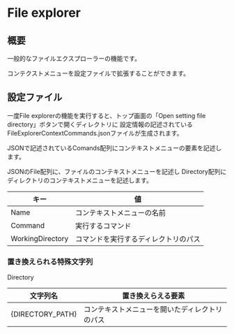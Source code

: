 # File explorer

## 概要

一般的なファイルエクスプローラーの機能です。

コンテクストメニューを設定ファイルで拡張することができます。

## 設定ファイル

一度File explorerの機能を実行すると、トップ画面の「Open setting file directory」ボタンで開くディレクトリに
設定情報の記述されているFileExplorerContextCommands.jsonファイルが生成されます。

JSONで記述されているComands配列にコンテキストメニューの要素を記述します。

JSONのFile配列に、ファイルのコンテキストメニューを記述し
Directory配列にディレクトリのコンテキストメニューを記述します。

キー|値
---|---
Name|コンテキストメニューの名前
Command|実行するコマンド
WorkingDirectory|コマンドを実行するディレクトリのパス

### 置き換えられる特殊文字列

Directory

文字列名|置き換えらえる要素
---|---
{DIRECTORY_PATH}|コンテキストメニューを開いたディレクトリのパス
